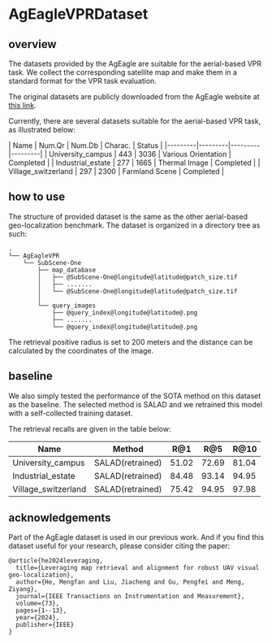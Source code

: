 # AgEagleVPRDataset

## overview
The datasets provided by the AgEagle are suitable for the aerial-based VPR task. We collect the corresponding satellite map and make them in a standard format for the VPR task evaluation.

The original datasets are publicly downloaded from the AgEagle website at [this link](https://ageagle.com/resources/?filter_by=data-set). 

Currently, there are several datasets suitable for the aerial-based VPR task, as illustrated below:

| Name | Num.Qr | Num.Db | Charac. | Status | 
|---------|---------|---------|---------|
| University_campus   | 443  | 3036  | Various Orientation  | Completed |
| Industrial_estate   | 277  | 1665  | Thermal Image   | Completed |
| Village_switzerland   | 297  | 2300  | Farmland Scene   | Completed |


## how to use
The structure of provided dataset is the same as the other aerial-based geo-localization benchmark. The dataset is organized in a directory tree as such:

```
.
└── AgEagleVPR
    └── SubScene-One
        ├── map_database
        │   ├── @SubScene-One@longitude@latitude@patch_size.tif
        │   ├── .......    
        │   └── @SubScene-One@longitude@latitude@patch_size.tif
        │
        └── query_images
            ├── @query_index@longitude@latitude@.png
            ├── .......    
            └── @query_index@longitude@latitude@.png
```

The retrieval positive radius is set to 200 meters and the distance can be calculated by the coordinates of the image.

## baseline
We also simply tested the performance of the SOTA method on this dataset as the baseline. The selected method is SALAD and we retrained this model with a self-collected training dataset.

The retrieval recalls are given in the table below:

| Name | Method | R@1 | R@5 | R@10 |
|---------|---------|---------|---------|---------|
| University_campus   | SALAD(retrained)   | 51.02 | 72.69 | 81.04 |
| Industrial_estate   | SALAD(retrained)   | 84.48 | 93.14 | 94.95 |
| Village_switzerland   | SALAD(retrained)   | 75.42 | 94.95 | 97.98 |

## acknowledgements
Part of the AgEagle dataset is used in our previous work. And if you find this dataset useful for your research, please consider citing the paper:
```
@article{he2024leveraging,
  title={Leveraging map retrieval and alignment for robust UAV visual geo-localization},
  author={He, Mengfan and Liu, Jiacheng and Gu, Pengfei and Meng, Ziyang},
  journal={IEEE Transactions on Instrumentation and Measurement},
  volume={73},
  pages={1--13},
  year={2024},
  publisher={IEEE}
}
```
